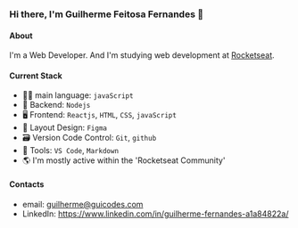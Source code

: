 ### Hi there, I'm Guilherme Feitosa Fernandes 👋


#### About
I'm a Web Developer. And I'm studying web development at [Rocketseat](https://www.rocketseat.com.br/).

#### Current Stack

- 🧑‍💻 main language: `javaScript`
- 🚪 Backend: `Nodejs`
- 🖥 Frontend: `Reactjs`, `HTML`, `CSS`, `javaScript`
- 🧩 Layout Design: `Figma`
- 🗃️ Version Code Control: `Git`, `github`
- 🔧 Tools: `VS Code`, `Markdown`
- 🌎 I'm mostly active within the 'Rocketseat Community'

#### Contacts

- email: guilherme@guicodes.com
- LinkedIn: https://www.linkedin.com/in/guilherme-fernandes-a1a84822a/
